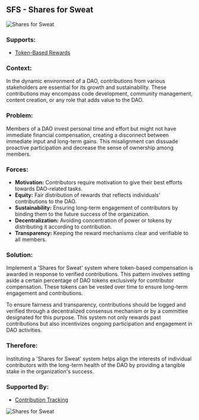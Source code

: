 ## SFS - Shares for Sweat

![Shares for Sweat](./output/illustrations/shares_for_sweat.png)

### Supports:

* [Token-Based Rewards](./token_based_rewards.html)

### Context:

In the dynamic environment of a DAO, contributions from various stakeholders are essential for its growth and sustainability. These contributions may encompass code development, community management, content creation, or any role that adds value to the DAO.

### Problem:

Members of a DAO invest personal time and effort but might not have immediate financial compensation, creating a disconnect between immediate input and long-term gains. This misalignment can dissuade proactive participation and decrease the sense of ownership among members.

### Forces:

- **Motivation:** Contributors require motivation to give their best efforts towards DAO-related tasks.
- **Equity:** Fair distribution of rewards that reflects individuals' contributions to the DAO.
- **Sustainability:** Ensuring long-term engagement of contributors by binding them to the future success of the organization.
- **Decentralization:** Avoiding concentration of power or tokens by distributing it according to contribution.
- **Transparency:** Keeping the reward mechanisms clear and verifiable to all members.

### Solution:

Implement a 'Shares for Sweat' system where token-based compensation is awarded in response to verified contributions. This pattern involves setting aside a certain percentage of DAO tokens exclusively for contributor compensation. These tokens can be vested over time to ensure long-term engagement and contributions.
  
To ensure fairness and transparency, contributions should be logged and verified through a decentralized consensus mechanism or by a committee designated for this purpose. This system not only rewards past contributions but also incentivizes ongoing participation and engagement in DAO activities. 

### Therefore:

Instituting a 'Shares for Sweat' system helps align the interests of individual contributors with the long-term health of the DAO by providing a tangible stake in the organization's success.

### Supported By:
* [Contribution Tracking](./contribution_tracking.html)

![Shares for Sweat](./output/shares_for_sweat_specific_graph.png)